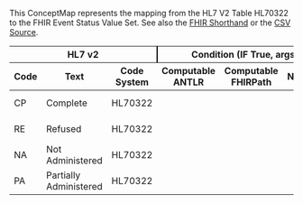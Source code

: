 
This ConceptMap represents the mapping from the HL7 V2 Table HL70322 to the FHIR Event Status Value Set. See also the <a href='https://github.com/HL7/v2-to-fhir/blob/master/tank/Table HL70322 to Event Status.fsh'>FHIR Shorthand</a> or the <a href='https://github.com/HL7/v2-to-fhir/blob/master/mappings/codesystems/HL7 Concept Map_ CompletionStatus - Sheet1.csv'>CSV Source</a>.
<table class='grid'><thead>
<tr><th colspan='3' style='border-right: 2px solid black;'>HL7 v2</th><th colspan='3' style='border-right: 2px solid black;'>Condition (IF True, args)</th><th colspan='4'>HL7 FHIR</th><th rowspan='2'>Comments</th></tr>
<tr><th>Code</th><th>Text</th><th>Code System</th><th>Computable ANTLR</th><th>Computable FHIRPath</th><th>Narrative</th><th>Code</th><th>Proposed Extension</th><th>Display</th><th>Code System</th></tr></thead>
<tbody>
<tr><td>CP</td><td>Complete</td><td style='border-right: 2px'>HL70322</td><td style='border-right: 2px'></td><td style='border-right: 2px'></td><td style='border-right: 2px'></td><td>completed</td><td style='border-right: 2px'></td><td>Completed</td><td><a href='https://hl7.org/fhir/R4/codesystem-event-status.html'>http://hl7.org/fhir/event-status</a></td><td style='border-right: 2px'></td></tr>
<tr><td>RE</td><td>Refused</td><td style='border-right: 2px'>HL70322</td><td style='border-right: 2px'></td><td style='border-right: 2px'></td><td style='border-right: 2px'></td><td>not-done</td><td style='border-right: 2px'></td><td>Not Done</td><td><a href='https://hl7.org/fhir/R4/codesystem-event-status.html'>http://hl7.org/fhir/event-status</a></td><td style='border-right: 2px'></td></tr>
<tr><td>NA</td><td>Not Administered</td><td style='border-right: 2px'>HL70322</td><td style='border-right: 2px'></td><td style='border-right: 2px'></td><td style='border-right: 2px'></td><td>not-done</td><td style='border-right: 2px'></td><td>Not Done</td><td><a href='https://hl7.org/fhir/R4/codesystem-event-status.html'>http://hl7.org/fhir/event-status</a></td><td style='border-right: 2px'></td></tr>
<tr><td>PA</td><td>Partially Administered</td><td style='border-right: 2px'>HL70322</td><td style='border-right: 2px'></td><td style='border-right: 2px'></td><td style='border-right: 2px'></td><td>completed</td><td style='border-right: 2px'></td><td>Completed</td><td><a href='https://hl7.org/fhir/R4/codesystem-event-status.html'>http://hl7.org/fhir/event-status</a></td><td style='border-right: 2px'></td></tr>
</tbody></table>
